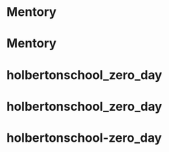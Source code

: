 # Mentory 
# Mentory
# holbertonschool_zero_day
# holbertonschool_zero_day
# holbertonschool-zero_day
